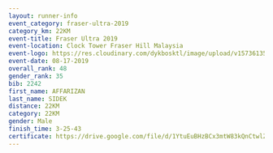 ```yaml
---
layout: runner-info 
event_category: fraser-ultra-2019 
category_km: 22KM 
event-title: Fraser Ultra 2019 
event-location: Clock Tower Fraser Hill Malaysia 
event-logo: https://res.cloudinary.com/dykbosktl/image/upload/v1573613535/Logo/logo_mfst7w.jpg
event-date: 08-17-2019 
overall_rank: 48
gender_rank: 35
bib: 2242
first_name: AFFARIZAN
last_name: SIDEK
distance: 22KM
category: 22KM
gender: Male
finish_time: 3-25-43
certificate: https://drive.google.com/file/d/1YtuEuBHzBCx3mtW83kQnCtwlZzBBICCz/view?usp=sharing
---
```

